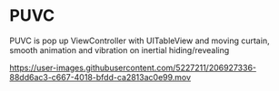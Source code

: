 # PUVC
PUVC is pop up ViewController with UITableView and moving curtain, smooth animation and vibration on inertial hiding/revealing


https://user-images.githubusercontent.com/5227211/206927336-88dd6ac3-c667-4018-bfdd-ca2813ac0e99.mov

